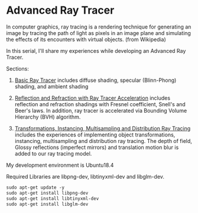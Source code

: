 # Advanced Ray Tracer

In computer graphics, ray tracing is a rendering technique for generating an image by tracing the path of light as pixels in an image plane and simulating the effects of its encounters with virtual objects. (from Wikipedia)

In this serial, I'll share my experiences while developing an Advanced Ray Tracer.

Sections:

1. [Basic Ray Tracer](page1.md) includes diffuse shading, specular (Blinn-Phong) shading, and ambient shading

2. [Reflection and Refraction with Ray Tracer Acceleration](page2.md) includes reflection and refraction shadings with Fresnel coefficient, Snell's and Beer's laws. In addition, ray tracer is accelerated via Bounding Volume Hierarchy (BVH) algorithm. 

3. [Transformations, Instancing, Multisampling and Distribution Ray Tracing](page3.md) includes the experiences of implementing object transformations, instancing, multisampling and distribution ray tracing. The depth of field, Glossy reflections (imperfect mirrors) and translation motion blur is added to our ray tracing model.

My development environment is Ubuntu18.4

Required Libraries are libpng-dev, libtinyxml-dev and libglm-dev.
```markdown  
sudo apt-get update -y
sudo apt-get install libpng-dev
sudo apt-get install libtinyxml-dev
sudo apt-get install libglm-dev
```

